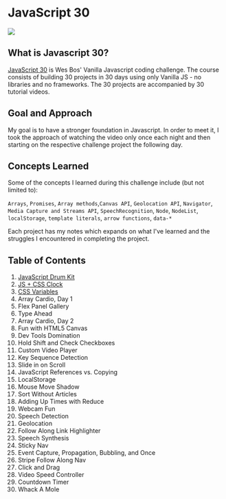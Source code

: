 # JavaScript 30
![](https://javascript30.com/images/JS3-social-share.png)

## What is Javascript 30?
[JavaScript 30](https://JavaScript30.com) is Wes Bos' Vanilla Javascript coding challenge. The course consists of building 30 projects in 30 days using only Vanilla JS - no libraries and no frameworks. The 30 projects are accompanied by 30 tutorial videos.

## Goal and Approach
My goal is to have a stronger foundation in Javascript. In order to meet it, I took the approach of watching the video only once each night and then starting on the respective challenge project the following day.

## Concepts Learned
Some of the concepts I learned during this challenge include (but not limited to): 

`Arrays`, `Promises`, `Array methods`,`Canvas API`, `Geolocation API`, `Navigator`, `Media Capture and Streams API`, `SpeechRecognition`, `Node`, `NodeList`, `localStorage`, `template literals`, `arrow functions`, `data-*`

Each project has my notes which expands on what I've learned and the struggles I encountered in completing the project.

## Table of Contents
1. [JavaScript Drum Kit](../master/01%20-%20JavaScript%20Drum%20Kit)
2. [JS + CSS Clock](../master/02%20-%20JS%20and%20CSS%20Clock)
3. [CSS Variables](../master/03%20-%20CSS%20Variables)
4. Array Cardio, Day 1
5. Flex Panel Gallery
6. Type Ahead
7. Array Cardio, Day 2
8. Fun with HTML5 Canvas
9. Dev Tools Domination
10. Hold Shift and Check Checkboxes
11. Custom Video Player
12. Key Sequence Detection
13. Slide in on Scroll
14. JavaScript References vs. Copying
15. LocalStorage
16. Mouse Move Shadow
17. Sort Without Articles
18. Adding Up Times with Reduce
19. Webcam Fun
20. Speech Detection
21. Geolocation
22. Follow Along Link Highlighter
23. Speech Synthesis
24. Sticky Nav
25. Event Capture, Propagation, Bubbling, and Once
26. Stripe Follow Along Nav
27. Click and Drag
28. Video Speed Controller
29. Countdown Timer
30. Whack A Mole
